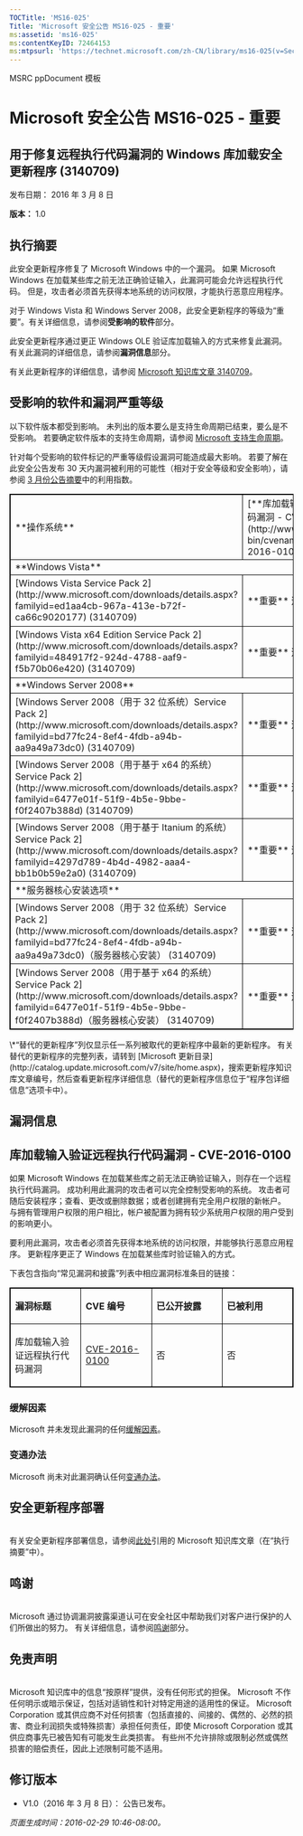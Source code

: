 ```yaml
---
TOCTitle: 'MS16-025'
Title: 'Microsoft 安全公告 MS16-025 - 重要'
ms:assetid: 'ms16-025'
ms:contentKeyID: 72464153
ms:mtpsurl: 'https://technet.microsoft.com/zh-CN/library/ms16-025(v=Security.10)'
---
```


MSRC ppDocument 模板

Microsoft 安全公告 MS16-025 - 重要
==================================

用于修复远程执行代码漏洞的 Windows 库加载安全更新程序 (3140709)
---------------------------------------------------------------

发布日期： 2016 年 3 月 8 日

**版本：** 1.0

执行摘要
--------

此安全更新程序修复了 Microsoft Windows 中的一个漏洞。 如果 Microsoft Windows 在加载某些库之前无法正确验证输入，此漏洞可能会允许远程执行代码。 但是，攻击者必须首先获得本地系统的访问权限，才能执行恶意应用程序。

对于 Windows Vista 和 Windows Server 2008，此安全更新程序的等级为“重要”。有关详细信息，请参阅**受影响的软件**部分。

此安全更新程序通过更正 Windows OLE 验证库加载输入的方式来修复此漏洞。 有关此漏洞的详细信息，请参阅**漏洞信息**部分。

有关此更新程序的详细信息，请参阅 [Microsoft 知识库文章 3140709](https://support.microsoft.com/zh-cn/kb/3140709)。

受影响的软件和漏洞严重等级
--------------------------

以下软件版本都受到影响。 未列出的版本要么是支持生命周期已结束，要么是不受影响。 若要确定软件版本的支持生命周期，请参阅 [Microsoft 支持生命周期](https://support.microsoft.com/zh-cn/lifecycle)。

针对每个受影响的软件标记的严重等级假设漏洞可能造成最大影响。 若要了解在此安全公告发布 30 天内漏洞被利用的可能性（相对于安全等级和安全影响），请参阅 [3 月份公告摘要](https://technet.microsoft.com/zh-cn/library/security/ms16-mar)中的利用指数。

<p> </p>
<table style="border:1px solid black;">
<tr>
<td style="border:1px solid black;">
**操作系统**

</td>
<td style="border:1px solid black;">
[**库加载输入验证远程执行代码漏洞 - CVE-2016-0100**](http://www.cve.mitre.org/cgi-bin/cvename.cgi?name=cve-2016-0100)

</td>
<td style="border:1px solid black;">
**替代的更新\***

</td>
</tr>
<tr>
<td style="border:1px solid black;" colspan="3">
**Windows Vista**

</td>
</tr>
<tr>
<td style="border:1px solid black;">
[Windows Vista Service Pack 2](http://www.microsoft.com/downloads/details.aspx?familyid=ed1aa4cb-967a-413e-b72f-ca66c9020177)  
(3140709)

</td>
<td style="border:1px solid black;">
**重要**  
远程执行代码

</td>
<td style="border:1px solid black;">
[MS11-085](http://technet.microsoft.com/zh-cn/security/bulletin/ms11-085) 中的 2620704

</td>
</tr>
<tr>
<td style="border:1px solid black;">
[Windows Vista x64 Edition Service Pack 2](http://www.microsoft.com/downloads/details.aspx?familyid=484917f2-924d-4788-aaf9-f5b70b06e420)  
(3140709)

</td>
<td style="border:1px solid black;">
**重要**  
远程执行代码

</td>
<td style="border:1px solid black;">
[MS11-085](http://technet.microsoft.com/zh-cn/security/bulletin/ms11-085) 中的 2620704

</td>
</tr>
<tr>
<td style="border:1px solid black;" colspan="3">
**Windows Server 2008**

</td>
</tr>
<tr>
<td style="border:1px solid black;">
[Windows Server 2008（用于 32 位系统）Service Pack 2](http://www.microsoft.com/downloads/details.aspx?familyid=bd77fc24-8ef4-4fdb-a94b-aa9a49a73dc0)  
(3140709)

</td>
<td style="border:1px solid black;">
**重要**  
远程执行代码

</td>
<td style="border:1px solid black;">
[MS11-085](http://technet.microsoft.com/zh-cn/security/bulletin/ms11-085) 中的 2620704

</td>
</tr>
<tr>
<td style="border:1px solid black;">
[Windows Server 2008（用于基于 x64 的系统）Service Pack 2](http://www.microsoft.com/downloads/details.aspx?familyid=6477e01f-51f9-4b5e-9bbe-f0f2407b388d)  
(3140709)

</td>
<td style="border:1px solid black;">
**重要**  
远程执行代码

</td>
<td style="border:1px solid black;">
[MS11-085](http://technet.microsoft.com/zh-cn/security/bulletin/ms11-085) 中的 2620704

</td>
</tr>
<tr>
<td style="border:1px solid black;">
[Windows Server 2008（用于基于 Itanium 的系统）Service Pack 2](http://www.microsoft.com/downloads/details.aspx?familyid=4297d789-4b4d-4982-aaa4-bb1b0b59e2a0)  
(3140709)

</td>
<td style="border:1px solid black;">
**重要**  
远程执行代码

</td>
<td style="border:1px solid black;">
[MS11-085](http://technet.microsoft.com/zh-cn/security/bulletin/ms11-085) 中的 2620704

</td>
</tr>
<tr>
<td style="border:1px solid black;" colspan="3">
**服务器核心安装选项**

</td>
</tr>
<tr>
<td style="border:1px solid black;">
[Windows Server 2008（用于 32 位系统）Service Pack 2](http://www.microsoft.com/downloads/details.aspx?familyid=bd77fc24-8ef4-4fdb-a94b-aa9a49a73dc0)（服务器核心安装）  
(3140709)

</td>
<td style="border:1px solid black;">
**重要**  
远程执行代码

</td>
<td style="border:1px solid black;">
[MS11-085](http://technet.microsoft.com/zh-cn/security/bulletin/ms11-085) 中的 2620704

</td>
</tr>
<tr>
<td style="border:1px solid black;">
[Windows Server 2008（用于基于 x64 的系统）Service Pack 2](http://www.microsoft.com/downloads/details.aspx?familyid=6477e01f-51f9-4b5e-9bbe-f0f2407b388d)（服务器核心安装）  
(3140709)

</td>
<td style="border:1px solid black;">
**重要**  
远程执行代码

</td>
<td style="border:1px solid black;">
[MS11-085](http://technet.microsoft.com/zh-cn/security/bulletin/ms11-085) 中的 2620704

</td>
</tr>
</table>
<p> </p>
\*“替代的更新程序”列仅显示任一系列被取代的更新程序中最新的更新程序。 有关替代的更新程序的完整列表，请转到 [Microsoft 更新目录](http://catalog.update.microsoft.com/v7/site/home.aspx)，搜索更新程序知识库文章编号，然后查看更新程序详细信息（替代的更新程序信息位于“程序包详细信息”选项卡中）。

漏洞信息
--------

库加载输入验证远程执行代码漏洞 - CVE-2016-0100
----------------------------------------------

如果 Microsoft Windows 在加载某些库之前无法正确验证输入，则存在一个远程执行代码漏洞。 成功利用此漏洞的攻击者可以完全控制受影响的系统。 攻击者可随后安装程序；查看、更改或删除数据；或者创建拥有完全用户权限的新帐户。 与拥有管理用户权限的用户相比，帐户被配置为拥有较少系统用户权限的用户受到的影响更小。

要利用此漏洞，攻击者必须首先获得本地系统的访问权限，并能够执行恶意应用程序。 更新程序更正了 Windows 在加载某些库时验证输入的方式。

下表包含指向“常见漏洞和披露”列表中相应漏洞标准条目的链接：

<p> </p>
<table style="border:1px solid black;">
<colgroup>
<col width="25%" />
<col width="25%" />
<col width="25%" />
<col width="25%" />
</colgroup>
<tbody>
<tr class="odd">
<td style="border:1px solid black;"><p><strong>漏洞标题</strong></p></td>
<td style="border:1px solid black;"><p><strong>CVE 编号</strong></p></td>
<td style="border:1px solid black;"><p><strong>已公开披露</strong></p></td>
<td style="border:1px solid black;"><p><strong>已被利用</strong></p></td>
</tr>  
<tr class="even">
<td style="border:1px solid black;"><p>库加载输入验证远程执行代码漏洞</p></td>
<td style="border:1px solid black;"><p><a href="http://www.cve.mitre.org/cgi-bin/cvename.cgi?name=cve-2016-0100">CVE-2016-0100</a></p></td>
<td style="border:1px solid black;"><p>否</p></td>
<td style="border:1px solid black;"><p>否</p></td>
</tr>  
</tbody>  
</table>
  
### 缓解因素
  
Microsoft 并未发现此漏洞的任何[缓解因素](https://technet.microsoft.com/zh-cn/library/security/dn848375.aspx)。
  
### 变通办法
  
Microsoft 尚未对此漏洞确认任何[变通办法](https://technet.microsoft.com/zh-cn/library/security/dn848375.aspx)。
  
安全更新程序部署  
----------------
  
<span id="sectionToggle3"></span>  
有关安全更新程序部署信息，请参阅[此处](#kbarticle)引用的 Microsoft 知识库文章（在“执行摘要”中）。
  
鸣谢  
----
  
<span id="sectionToggle4"></span>  
Microsoft 通过协调漏洞披露渠道认可在安全社区中帮助我们对客户进行保护的人们所做出的努力。 有关详细信息，请参阅[鸣谢](https://technet.microsoft.com/zh-cn/library/security/mt674627.aspx)部分。
  
免责声明  
--------
  
<span id="sectionToggle5"></span>  
Microsoft 知识库中的信息“按原样”提供，没有任何形式的担保。 Microsoft 不作任何明示或暗示保证，包括对适销性和针对特定用途的适用性的保证。 Microsoft Corporation 或其供应商不对任何损害（包括直接的、间接的、偶然的、必然的损害、商业利润损失或特殊损害）承担任何责任，即使 Microsoft Corporation 或其供应商事先已被告知有可能发生此类损害。 有些州不允许排除或限制必然或偶然损害的赔偿责任，因此上述限制可能不适用。
  
修订版本  
--------
  
<span id="sectionToggle6"></span>  
-   V1.0（2016 年 3 月 8 日）： 公告已发布。
  
*页面生成时间：2016-02-29 10:46-08:00。*
